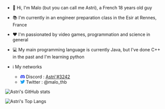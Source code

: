 * 👋 Hi, I'm Malo (but you can call me Astri), a French 18 years old guy
* 📚 I'm currently in an engineer preparation class in the Esir at Rennes, France
* ❤ I'm passionated by video games, programmation and science in general
* 💻 My main programming language is currently Java, but I've done C++ in the past and I'm learning python 

* ℹ My networks
  - <img src="https://github.com/Astri2/Astri2/blob/83213e549f9aa468fcc744fe213c9b69cf8dd5da/resources/discord_icon.png" alt="drawing" width="15"/> Discord : [Astri'#3242](https://discords.com/bio/p/astri)
  - <img src="https://github.com/Astri2/Astri2/blob/83213e549f9aa468fcc744fe213c9b69cf8dd5da/resources/twitter_icon.png" alt="drawing" width="15"/> Twitter : @malo_thb

![Astri's GitHub stats](https://github-readme-stats.vercel.app/api?username=astri2&hide=issues&count_private=true&show_icons=true&theme=tokyonight)

![Astri's Top Langs](https://github-readme-stats.vercel.app/api/top-langs/?username=astri2&layout=compact&theme=tokyonight)
